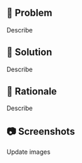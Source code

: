 ## 🤔 Problem
Describe

## 🧐 Solution
Describe

## 🤨 Rationale
Describe

## 📷 Screenshots 
Update images